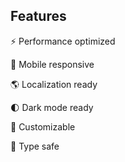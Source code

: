 ## Features

⚡️ Performance optimized

📱 Mobile responsive

🌎 Localization ready

🌓 Dark mode ready

🔧 Customizable

🦺 Type safe



